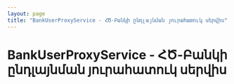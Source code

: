 ```yaml
---
layout: page
title: "BankUserProxyService - ՀԾ-Բանկի ընդլայնման յուրահատուկ սերվիս" 
---
```


# BankUserProxyService - ՀԾ-Բանկի ընդլայնման յուրահատուկ սերվիս